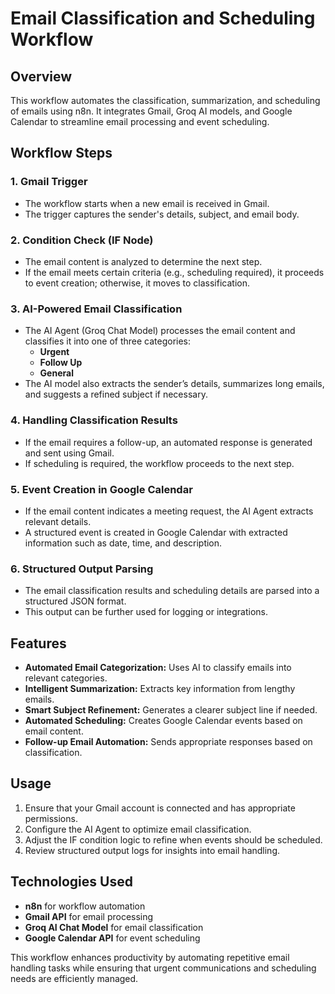 # Email Classification and Scheduling Workflow

## Overview
This workflow automates the classification, summarization, and scheduling of emails using n8n. It integrates Gmail, Groq AI models, and Google Calendar to streamline email processing and event scheduling.

## Workflow Steps

### 1. **Gmail Trigger**
- The workflow starts when a new email is received in Gmail.
- The trigger captures the sender's details, subject, and email body.

### 2. **Condition Check (IF Node)**
- The email content is analyzed to determine the next step.
- If the email meets certain criteria (e.g., scheduling required), it proceeds to event creation; otherwise, it moves to classification.

### 3. **AI-Powered Email Classification**
- The AI Agent (Groq Chat Model) processes the email content and classifies it into one of three categories:
  - **Urgent**
  - **Follow Up**
  - **General**
- The AI model also extracts the sender’s details, summarizes long emails, and suggests a refined subject if necessary.

### 4. **Handling Classification Results**
- If the email requires a follow-up, an automated response is generated and sent using Gmail.
- If scheduling is required, the workflow proceeds to the next step.

### 5. **Event Creation in Google Calendar**
- If the email content indicates a meeting request, the AI Agent extracts relevant details.
- A structured event is created in Google Calendar with extracted information such as date, time, and description.

### 6. **Structured Output Parsing**
- The email classification results and scheduling details are parsed into a structured JSON format.
- This output can be further used for logging or integrations.

## Features
- **Automated Email Categorization:** Uses AI to classify emails into relevant categories.
- **Intelligent Summarization:** Extracts key information from lengthy emails.
- **Smart Subject Refinement:** Generates a clearer subject line if needed.
- **Automated Scheduling:** Creates Google Calendar events based on email content.
- **Follow-up Email Automation:** Sends appropriate responses based on classification.

## Usage
1. Ensure that your Gmail account is connected and has appropriate permissions.
2. Configure the AI Agent to optimize email classification.
3. Adjust the IF condition logic to refine when events should be scheduled.
4. Review structured output logs for insights into email handling.

## Technologies Used
- **n8n** for workflow automation
- **Gmail API** for email processing
- **Groq AI Chat Model** for email classification
- **Google Calendar API** for event scheduling

This workflow enhances productivity by automating repetitive email handling tasks while ensuring that urgent communications and scheduling needs are efficiently managed.

